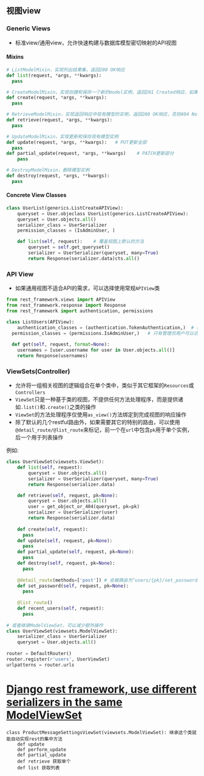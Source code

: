 ## 视图view

### Generic Views

- 标准view/通用view，允许快速构建与数据库模型密切映射的API视图

#### Mixins

```python
# ListModelMixin，实现列出结果集，返回200 OK响应
def list(request, *args, **kwargs):
  pass

# CreateModelMixin，实现创建和保存一个新的model实例，返回201 Created响应，如果序列化的表示中包含名为url的键，则相应的Location头将填充该值
def create(request, *args, **kwargs):
  pass

# RetrieveModelMixin，实现返回响应中现有模型的实例，返回200 OK响应，否则404 Not Found
def retrieve(request, *args, **kwargs):
  pass

# UpdateModelMixin，实现更新和保存现有模型实例
def update(request, *args, **kwargs):	# PUT更新全部
  pass
def partial_update(request, *args, **kwargs)	# PATCH更新部分
	pass

# DestroyModelMixin，删除模型实例
def destroy(request, *args, **kwargs):
  pass
```

#### Concrete View Classes

```python
class UserList(generics.ListCreateAPIView):
    queryset = User.objeclass UserList(generics.ListCreateAPIView):
    queryset = User.objects.all()
    serializer_class = UserSerializer
    permission_classes = (IsAdminUser, )

    def list(self, request):	# 覆盖视图上默认的方法
        queryset = self.get_queryset()
        serializer = UserSerializer(queryset, many=True)
        return Response(serializer.data)cts.all()
```

### API View

- 如果通用视图不适合API的需求，可以选择使用常规`APIView`类

```python
from rest_framework.views import APIView
from rest_framework.response import Response
from rest_framework import authentication, permissions

class ListUsers(APIView):
	authentication_classes = (authentication.TokenAuthentication,)	# 需要token认证
  permission_classes = (permissions.IsAdminUser,)	# 只有管理员用户可以访问这个视图。
  
  def get(self, request, format=None):
    usernames = [user.username for user in User.objects.all()]
    return Response(usernames)
```

### ViewSets(Controller)

- 允许将一组相关视图的逻辑组合在单个类中，类似于其它框架的`Resources`或`Controllers`
- `ViewSet`只是一种基于类的视图，不提供任何方法处理程序，而是提供诸如`.list()`和`.create()`之类的操作
- `ViewSet`的方法处理程序仅使用`as_view()`方法绑定到完成视图的响应操作
- 除了默认的几个restful路由外，如果需要其它的特别的路由，可以使用`@detail_route/@list_route`来标记，前一个在`url`中包含`pk`用于单个实例，后一个用于列表操作

例如: 

```python
class UserViewSet(viewsets.ViewSet):
    def list(self, request):
        queryset = User.objects.all()
        serializer = UserSerializer(queryset, many=True)
        return Response(serializer.data)

    def retrieve(self, request, pk=None):
        queryset = User.objects.all()
        user = get_object_or_404(queryset, pk=pk)
        serializer = UserSerializer(user)
        return Response(serializer.data)
      
    def create(self, request):
      pass
    def update(self, request, pk=None):
      pass
    def partial_update(self, request, pk=None):
      pass
    def destroy(self, request, pk=None):
      pass
    
    @detail_route(methods=['post'])	# 会被路由为^users/{pk}/set_password/$
    def set_password(self, request, pk=None):
      pass
    
    @list_route()
    def recent_users(self, request):
      pass
      
# 或者继承ModelViewSet，可以减少额外操作
class UserViewSet(viewsets.ModelViewSet):
    serializer_class = UserSerializer
    queryset = User.objects.all()
      
router = DefaultRouter()
router.register(r'users', UserViewSet)
urlpatterns = router.urls
```



# [Django rest framework, use different serializers in the same ModelViewSet](https://stackoverflow.com/questions/22616973/django-rest-framework-use-different-serializers-in-the-same-modelviewset)





```
class ProductMessageSettingsViewSet(viewsets.ModelViewSet): 继承这个类就能自动实现rest的集中方法
	def update
	def perform_update
	def partial_update
	def retrieve 获取单个
	def list 获取列表
```